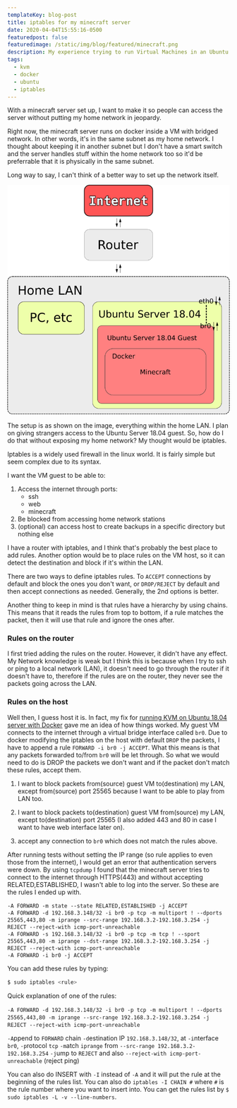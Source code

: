 ```yaml
---
templateKey: blog-post
title: iptables for my minecraft server
date: 2020-04-04T15:55:16-0500
featuredpost: false
featuredimage: /static/img/blog/featured/minecraft.png
description: My experience trying to run Virtual Machines in an Ubuntu 18.04 host with Docker.
tags:
  - kvm
  - docker
  - ubuntu
  - iptables
---
```

With a minecraft server set up, I want to make it so people can access the server without putting my home network in jeopardy.

Right now, the minecraft server runs on docker inside a VM with bridged network. In other words, it's in the same subnet as my home network. I thought about keeping it in another subnet but I don't have a smart switch and the server handles stuff within the home network too so it'd be preferrable that it is physically in the same subnet.

Long way to say, I can't think of a better way to set up the network itself.

![graph showing network](/static/img/blog/network-minecraft.png)

The setup is as shown on the image, everything within the home LAN. I plan on giving strangers access to the Ubuntu Server 18.04 guest. So, how do I do that without exposing my home network? My thought would be iptables.

Iptables is a widely used firewall in the linux world. It is fairly simple but seem complex due to its syntax.

I want the VM guest to be able to:

1. Access the internet through ports:
    - ssh
    - web
    - minecraft
2. Be blocked from accessing home network stations
3. (optional) can access host to create backups in a specific directory but nothing else

I have a router with iptables, and I think that's probably the best place to add rules. Another option would be to place rules on the VM host, so it can detect the destination and block if it's within the LAN.

There are two ways to define iptables rules. To `ACCEPT` connections by default and block the ones you don't want, or `DROP/REJECT` by default and then accept connections as needed. Generally, the 2nd options is better.

Another thing to keep in mind is that rules have a hierarchy by using chains. This means that it reads the rules from top to bottom, if a rule matches the packet, then it will use that rule and ignore the ones after.

### Rules on the router
I first tried adding the rules on the router. However, it didn't have any effect. My Network knowledge is weak but I think this is because when I try to ssh or ping to a local network (LAN), it doesn't need to go through the router if it doesn't have to, therefore if the rules are on the router, they never see the packets going across the LAN.

### Rules on the host

Well then, I guess host it is. In fact, my fix for [running KVM on Ubuntu 18.04 server with Docker](/blog/2020-03-18_kvm_docker/) gave me an idea of how things worked. My guest VM connects to the internet through a virtual bridge interface called `br0`. Due to docker modifying the iptables on the host with default `DROP` the packets, I have to append a rule `FORWARD -i br0 -j ACCEPT`. What this means is that any packets forwarded to/from `br0` will be let through. So what we would need to do is DROP the packets we don't want and if the packet don't match these rules, accept them.

1. I want to block packets from(source) guest VM to(destination) my LAN, except from(source) port 25565 because I want to be able to play from LAN too.

2. I want to block packets to(destination) guest VM from(source) my LAN, except to(destination) port 25565 (I also added 443 and 80 in case I want to have web interface later on).

3. accept any connection to `br0` which does not match the rules above.

After running tests without setting the IP range (so rule applies to even those from the internet), I would get an error that authentication servers were down. By using `tcpdump` I found that the minecraft server tries to connect to the internet through HTTPS(443) and without accepting RELATED,ESTABLISHED, I wasn't able to log into the server. So these are the rules I ended up with.

```
-A FORWARD -m state --state RELATED,ESTABLISHED -j ACCEPT
-A FORWARD -d 192.168.3.148/32 -i br0 -p tcp -m multiport ! --dports 25565,443,80 -m iprange --src-range 192.168.3.2-192.168.3.254 -j REJECT --reject-with icmp-port-unreachable
-A FORWARD -s 192.168.3.148/32 -i br0 -p tcp -m tcp ! --sport 25565,443,80 -m iprange --dst-range 192.168.3.2-192.168.3.254 -j REJECT --reject-with icmp-port-unreachable
-A FORWARD -i br0 -j ACCEPT
```

You can add these rules by typing:

```sh
$ sudo iptables <rule>
```

Quick explanation of one of the rules:

`-A FORWARD -d 192.168.3.148/32 -i br0 -p tcp -m multiport ! --dports 25565,443,80 -m iprange --src-range 192.168.3.2-192.168.3.254 -j REJECT --reject-with icmp-port-unreachable`

`-A`ppend to `FORWARD` chain `-d`estination IP `192.168.3.148/32`, at `-i`nterface `br0`, `-p`rotocol `tcp` `-m`atch `iprange`  from `--src-range 192.168.3.2-192.168.3.254` `-j`ump to `REJECT` and also `--reject-with icmp-port-unreachable` (reject ping)

You can also do INSERT with `-I` instead of `-A` and it will put the rule at the beginning of the rules list. You can also do `iptables -I CHAIN #` where `#` is the rule number where you want to insert into. You can get the rules list by `$ sudo iptables -L -v --line-numbers`.

